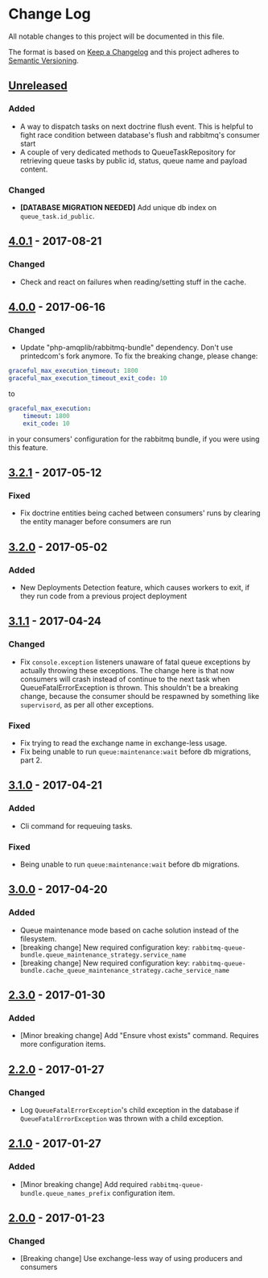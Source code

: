 # Change Log
All notable changes to this project will be documented in this file.

The format is based on [Keep a Changelog](http://keepachangelog.com/)
and this project adheres to [Semantic Versioning](http://semver.org/).

## [Unreleased]
### Added
- A way to dispatch tasks on next doctrine flush event. This is helpful to fight race condition
  between database's flush and rabbitmq's consumer start
- A couple of very dedicated methods to QueueTaskRepository for retrieving queue tasks by
  public id, status, queue name and payload content.
  
### Changed
- **[DATABASE MIGRATION NEEDED]** Add unique db index on `queue_task.id_public`.

## [4.0.1] - 2017-08-21
### Changed
- Check and react on failures when reading/setting stuff in the cache.

## [4.0.0] - 2017-06-16
### Changed
- Update "php-amqplib/rabbitmq-bundle" dependency. Don't use printedcom's fork anymore.
  To fix the breaking change, please change:
```yml
graceful_max_execution_timeout: 1800
graceful_max_execution_timeout_exit_code: 10
```
to
```yml
graceful_max_execution:
    timeout: 1800
    exit_code: 10
```
in your consumers' configuration for the rabbitmq bundle, if you were using this feature. 

## [3.2.1] - 2017-05-12
### Fixed
- Fix doctrine entities being cached between consumers' runs by clearing the entity manager before
  consumers are run

## [3.2.0] - 2017-05-02
### Added
- New Deployments Detection feature, which causes workers to exit, if they run code from a previous
  project deployment

## [3.1.1] - 2017-04-24
### Changed
- Fix `console.exception` listeners unaware of fatal queue exceptions by actually throwing these exceptions.
The change here is that now consumers will crash instead of continue to the next task
when QueueFatalErrorException is thrown. This shouldn't be a breaking change, because
the consumer should be respawned by something like `supervisord`, as per all other
exceptions.

### Fixed
- Fix trying to read the exchange name in exchange-less usage.
- Fix being unable to run `queue:maintenance:wait` before db migrations, part 2.

## [3.1.0] - 2017-04-21
### Added
- Cli command for requeuing tasks. 

### Fixed
- Being unable to run `queue:maintenance:wait` before db migrations.

## [3.0.0] - 2017-04-20
### Added
- Queue maintenance mode based on cache solution instead of the filesystem.
- [breaking change] New required configuration key: `rabbitmq-queue-bundle.queue_maintenance_strategy.service_name`
- [breaking change] New required configuration key: `rabbitmq-queue-bundle.cache_queue_maintenance_strategy.cache_service_name`

## [2.3.0] - 2017-01-30
### Added
- [Minor breaking change] Add "Ensure vhost exists" command. Requires more configuration items.

## [2.2.0] - 2017-01-27
### Changed
- Log `QueueFatalErrorException`'s child exception in the database if `QueueFatalErrorException` was thrown with a child exception.

## [2.1.0] - 2017-01-27
### Added
- [Minor breaking change] Add required `rabbitmq-queue-bundle.queue_names_prefix` configuration item.

## [2.0.0] - 2017-01-23
### Changed
- [Breaking change] Use exchange-less way of using producers and consumers

[Unreleased]: https://github.com/printedcom/rabbitmq-queue-bundle/compare/4.0.1...HEAD
[4.0.1]: https://github.com/printedcom/rabbitmq-queue-bundle/compare/4.0.0...4.0.1
[4.0.0]: https://github.com/printedcom/rabbitmq-queue-bundle/compare/3.2.1...4.0.0
[3.2.1]: https://github.com/printedcom/rabbitmq-queue-bundle/compare/3.2.0...3.2.1
[3.2.0]: https://github.com/printedcom/rabbitmq-queue-bundle/compare/3.1.1...3.2.0
[3.1.1]: https://github.com/printedcom/rabbitmq-queue-bundle/compare/3.1.0...3.1.1
[3.1.0]: https://github.com/printedcom/rabbitmq-queue-bundle/compare/3.0.0...3.1.0
[3.0.0]: https://github.com/printedcom/rabbitmq-queue-bundle/compare/2.3.0...3.0.0
[2.3.0]: https://github.com/printedcom/rabbitmq-queue-bundle/compare/2.2.0...2.3.0
[2.2.0]: https://github.com/printedcom/rabbitmq-queue-bundle/compare/2.1.0...2.2.0
[2.1.0]: https://github.com/printedcom/rabbitmq-queue-bundle/compare/2.0.0...2.1.0
[2.0.0]: https://github.com/printedcom/rabbitmq-queue-bundle/compare/1.0.0...2.0.0
